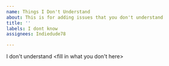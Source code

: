 ```yaml
---
name: Things I Don't Understand
about: This is for adding issues that you don't understand
title: ''
labels: I dont know
assignees: Indiedude78

---
```


I don't understand <fill in what you don't here>
